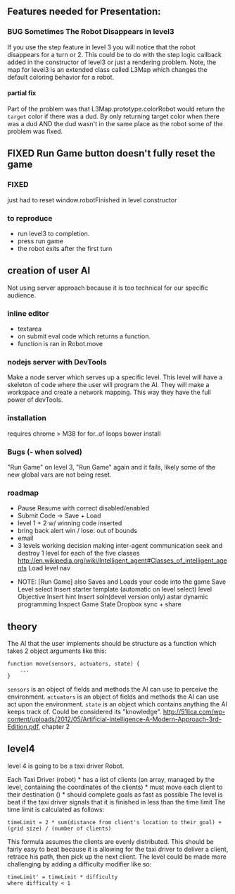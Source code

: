 ## Features needed for Presentation:
### BUG Sometimes The Robot Disappears in level3
If you use the step feature in level 3 you will notice that the robot disappears for a turn or 2.
This could be to do with the step logic callback added in the constructor of level3 or just a rendering problem. Note, the map for level3 is an extended class called L3Map which changes the default coloring behavior for a robot.
#### partial fix
Part of the problem was that L3Map.prototype.colorRobot would return the `target` color if there was a dud. By only returning target color when there was a dud AND the dud wasn't in the same place as the robot some of the problem was fixed.

## FIXED Run Game button doesn't fully reset the game
### FIXED
just had to reset window.robotFinished in level constructor
### to reproduce
- run level3 to completion.
- press run game
- the robot exits after the first turn


## creation of user AI
Not using server approach because it is too technical for our specific audience.
### inline editor
- textarea
- on submit eval code which returns a function.
- function is ran in Robot.move

### nodejs server with DevTools
Make a node server which serves up a specific level.  This level will have a skeleton of code where the user will program the AI. They will make a workspace and create a network mapping. This way they have the full power of devTools.

### installation
requires chrome > M38 for for..of loops
bower install

### Bugs (- when solved)
"Run Game" on level 3, "Run Game" again and it fails, likely some of the new global vars are not being reset.

### roadmap
- Pause Resume with correct disabled/enabled
- Submit Code -> Save + Load
- level 1 + 2 w/ winning code inserted
- bring back alert win / lose: out of bounds
- email
- 3 levels working
decision making
inter-agent communication
seek and destroy
1 level for each of the five classes http://en.wikipedia.org/wiki/Intelligent_agent#Classes_of_intelligent_agents
Load
level nav
* NOTE: \[Run Game] also Saves and Loads your code into the game
Save
Level select
Insert starter template (automatic on level select)
level Objective
Insert hint
Insert soln(devel version only)
astar
dynamic programming
Inspect Game State
Dropbox sync + share


## theory
The AI that the user implements should be structure as a function which takes 2 object arguments like this:
```
function move(sensors, actuators, state) {
    ...
}
```
`sensors` is an object of fields and methods the AI can use to perceive the environment.
`actuators` is an object of fields and methods the AI can use act upon the environment.
`state` is an object which contains anything the AI keeps track of. Could be considered its "knowledge".
http://51lica.com/wp-content/uploads/2012/05/Artificial-Intelligence-A-Modern-Approach-3rd-Edition.pdf, chapter 2

## level4
level 4 is going to be a taxi driver Robot.

Each Taxi Driver (robot) 
    * has a list of clients (an array, managed by the level, containing the coordinates of the clients)
    * must move each client to their destination ()
    * should complete goals as fast as possible
The level is beat if the taxi driver signals that it is finished in less than the time limit
The time limit is calculated as follows:
```
timeLimit = 2 * sum(distance from client's location to their goal) + (grid size) / (number of clients)
```
This formula assumes the clients are evenly distributed.
This should be fairly easy to beat because it is allowing for the taxi driver to deliver a client, retrace his path, then pick up the next client.  The level could be made more challenging by adding a difficulty modifier like so:
```
timeLimit' = timeLimit * difficulty
where difficulty < 1
```
